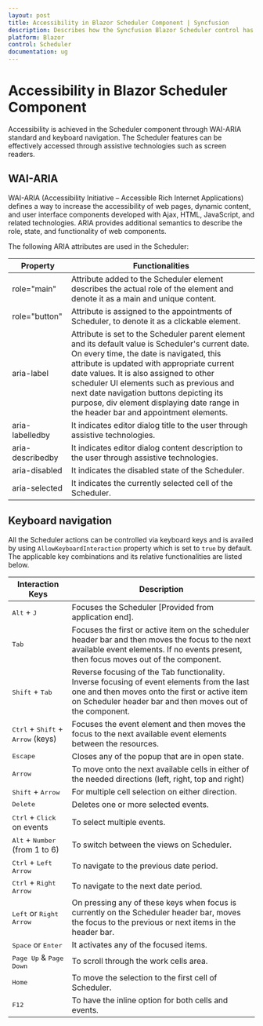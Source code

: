 ```yaml
---
layout: post
title: Accessibility in Blazor Scheduler Component | Syncfusion
description: Describes how the Syncfusion Blazor Scheduler control has been built keeping web accessibility in mind, thus allowing to interact with assistive technologies.
platform: Blazor
control: Scheduler
documentation: ug
---
```


# Accessibility in Blazor Scheduler Component

Accessibility is achieved in the Scheduler component through WAI-ARIA standard and keyboard navigation. The Scheduler features can be effectively accessed through assistive technologies such as screen readers.

## WAI-ARIA

WAI-ARIA (Accessibility Initiative – Accessible Rich Internet Applications) defines a way to increase the accessibility of web pages, dynamic content, and user interface components developed with Ajax, HTML, JavaScript, and related technologies. ARIA provides additional semantics to describe the role, state, and functionality of web components.

The following ARIA attributes are used in the Scheduler:

| Property | Functionalities |
|-------|---------|
| role="main" |  Attribute added to the Scheduler element describes the actual role of the element and denote it as a main and unique content. |
| role="button" | Attribute is assigned to the appointments of Scheduler, to denote it as a clickable element. |
| aria-label | Attribute is set to the Scheduler parent element and its default value is Scheduler's current date. On every time, the date is navigated, this attribute is updated with appropriate current date values. It is also assigned to other scheduler UI elements such as previous and next date navigation buttons depicting its purpose, div element displaying date range in the header bar and appointment elements. |
| aria-labelledby | It indicates editor dialog title to the user through assistive technologies. |
| aria-describedby | It indicates editor dialog content description to the user through assistive technologies. |
| aria-disabled | It indicates the disabled state of the Scheduler. |
| aria-selected | It indicates the currently selected cell of the Scheduler. |

## Keyboard navigation

All the Scheduler actions can be controlled via keyboard keys and is availed by using `AllowKeyboardInteraction` property which is set to `true` by default. The applicable key combinations and its relative functionalities are listed below.

Interaction Keys |Description
-----|-----
<kbd>Alt</kbd> + <kbd>J</kbd> |Focuses the Scheduler [Provided from application end].
<kbd>Tab</kbd> |Focuses the first or active item on the scheduler header bar and then moves the focus to the next available event elements. If no events present, then focus moves out of the component.
<kbd>Shift</kbd> + <kbd>Tab</kbd> |Reverse focusing of the Tab functionality. Inverse focusing of event elements from the last one and then moves onto the first or active item on Scheduler header bar and then moves out of the component.
<kbd>Ctrl</kbd> + <kbd>Shift</kbd> + <kbd>Arrow</kbd> (keys) |Focuses the event element and then moves the focus to the next available event elements between the resources.
<kbd>Escape</kbd> |Closes any of the popup that are in open state.
<kbd>Arrow</kbd> |To move onto the next available cells in either of the needed directions (left, right, top and right)
<kbd>Shift</kbd> + <kbd>Arrow</kbd> |For multiple cell selection on either direction.
<kbd>Delete</kbd> |Deletes one or more selected events.
<kbd>Ctrl</kbd> + <kbd>Click</kbd> on events |To select multiple events.
<kbd>Alt</kbd> + <kbd>Number</kbd> (from 1 to 6) |To switch between the views on Scheduler.
<kbd>Ctrl</kbd> + <kbd>Left Arrow</kbd> |To navigate to the previous date period.
<kbd>Ctrl</kbd> + <kbd>Right Arrow</kbd> |To navigate to the next date period.
<kbd>Left</kbd> or <kbd>Right Arrow</kbd> |On pressing any of these keys when focus is currently on the Scheduler header bar, moves the focus to the previous or next items in the header bar.
<kbd>Space</kbd> or <kbd>Enter</kbd> |It activates any of the focused items.
<kbd>Page Up</kbd> & <kbd>Page Down</kbd> |To scroll through the work cells area.
<kbd>Home</kbd> |To move the selection to the first cell of Scheduler.
<kbd>F12</kbd> |To have the inline option for both cells and events.
